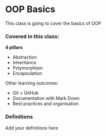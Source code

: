 # OOP Basics

This class is going to cover the basics of OOP

### Covered in this class:

**4 pillars**
- Abstraction
- Inheritance
- Polymorphism
- Encapsulation

Other learning outcomes:
- Git + GitHub
- Documentation with Mark Down
- Best practices and organisation


### Definitions

Add your definitions here
